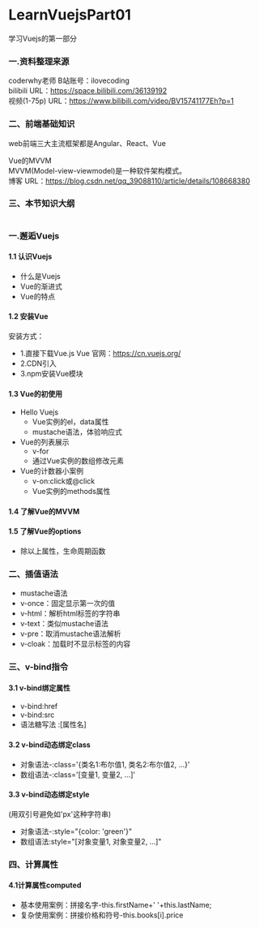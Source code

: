 # LearnVuejsPart01
学习Vuejs的第一部分

### 一.资料整理来源  
coderwhy老师  B站账号：ilovecoding  
bilibili URL：https://space.bilibili.com/36139192  
视频(1-75p) URL：https://www.bilibili.com/video/BV15741177Eh?p=1
  
### 二、前端基础知识  
web前端三大主流框架都是Angular、React、Vue  
  
Vue的MVVM  
MVVM(Model-view-viewmodel)是一种软件架构模式。  
博客 URL：https://blog.csdn.net/qq_39088110/article/details/108668380  
  
### 三、本节知识大纲  
#
### 一.邂逅Vuejs  
#### 1.1 认识Vuejs
* 什么是Vuejs
* Vue的渐进式
* Vue的特点

#### 1.2 安装Vue  
安装方式：
* 1.直接下载Vue.js Vue 官网：https://cn.vuejs.org/  
* 2.CDN引入
* 3.npm安装Vue模块 
#### 1.3 Vue的初使用  
* Hello Vuejs  
  * Vue实例的el，data属性
  * mustache语法，体验响应式  
* Vue的列表展示  
  * v-for  
  * 通过Vue实例的数组修改元素
* Vue的计数器小案例
  * v-on:click或@click
  * Vue实例的methods属性
  
#### 1.4 了解Vue的MVVM
  
#### 1.5 了解Vue的options
* 除以上属性，生命周期函数
    
 ### 二、插值语法  
 * mustache语法
 * v-once：固定显示第一次的值
 * v-html：解析html标签的字符串
 * v-text：类似mustache语法
 * v-pre：取消mustache语法解析
 * v-cloak：加载时不显示标签的内容
  
### 三、v-bind指令
#### 3.1 v-bind绑定属性
* v-bind:href
* v-bind:src
* 语法糖写法 :[属性名]
  
#### 3.2 v-bind动态绑定class
* 对象语法-:class='{类名1:布尔值1, 类名2:布尔值2, ...}'
* 数组语法-:class='[变量1, 变量2, ...]'
  
#### 3.3 v-bind动态绑定style
(用双引号避免如'px'这种字符串)
* 对象语法-:style="{color: 'green'}"
* 数组语法:style="[对象变量1, 对象变量2, ...]" 
  
### 四、计算属性  
#### 4.1计算属性computed
* 基本使用案例：拼接名字-this.firstName+' '+this.lastName;
* 复杂使用案例：拼接价格和符号-this.books[i].price



